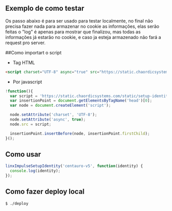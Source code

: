 ## Exemplo de como testar
Os passo abaixo é para ser usado para testar localmente, no final não precisa fazer nada para armazenar no cookie as informações, elas serão feitas o "log" é apenas para mostrar que finalizou, mas todas as informações já estarão no cookie, e caso ja esteja armazenado não fará a request pro server.

##Como importart o script
- Tag HTML

```html
<script charset="UTF-8" async="true" src="https://static.chaordicsystems.com/static/setup-identity.js"></script>
```

- Por javascript
```javascript
!function(){
  var script = 'https://static.chaordicsystems.com/static/setup-identity.js';
  var insertionPoint = document.getElementsByTagName('head')[0];
  var node = document.createElement('script');

  node.setAttribute('charset', 'UTF-8');
  node.setAttribute('async', true);
  node.src = script;

  insertionPoint.insertBefore(node, insertionPoint.firstChild);
}();
```

## Como usar
```javascript
linxImpulseSetupIdentity('centauro-v5', function(identity) {
  console.log(identity);
});
```
## Como fazer deploy local

```bash
$ ./deploy
```
